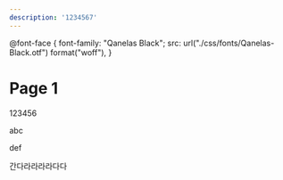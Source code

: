 ```yaml
---
description: '1234567'
---
```


@font-face {
  font-family: "Qanelas Black";
  src: url("./css/fonts/Qanelas-Black.otf") format("woff"),
}

# Page 1

123456

abc

def

간다라라라라다다


